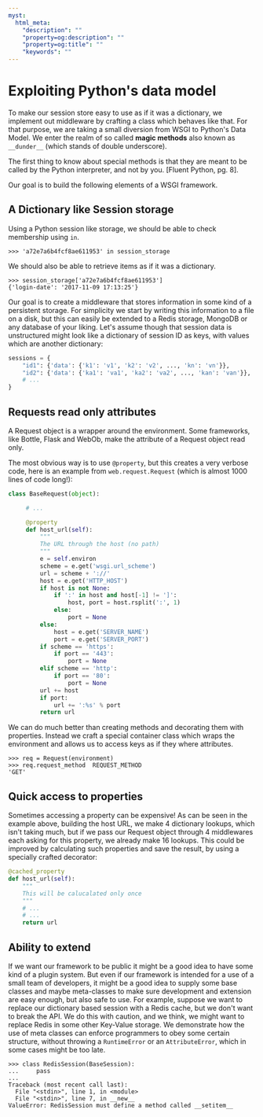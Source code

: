```yaml
---
myst:
  html_meta:
    "description": ""
    "property=og:description": ""
    "property=og:title": ""
    "keywords": ""
---
```


# Exploiting Python's data model

To make our session store easy to use as if it was a dictionary, we implement
out middleware by crafting a class which behaves like that. For that purpose,
we are taking a small diversion from WSGI to Python's Data Model. We enter
the realm of so called **magic methods** also known as `__dunder__`
(which stands of double underscore).

The first thing to know about special methods is that they are meant to be
called by the Python interpreter, and not by you. \[Fluent Python, pg. 8\].

Our goal is to build the following elements of a WSGI framework.

## A Dictionary like Session storage

Using a Python session like storage, we should be able to check membership
using `in`.

```pycon
>>> 'a72e7a6b4fcf8ae611953' in session_storage
```

We should also be able to retrieve items as if it was a dictionary.

```pycon
>>> session_storage['a72e7a6b4fcf8ae611953']
{'login-date': '2017-11-09 17:13:25'}
```

Our goal is to create a middleware that stores information in some kind of
a persistent storage. For simplicity we start by writing this information
to a file on a disk, but this can easily be extended to a Redis storage,
MongoDB or any database of your liking.
Let's assume though that session data is unstructured might look like
a dictionary of session ID as keys, with values which are another dictionary:

```python
sessions = {
    "id1": {'data': {'k1': 'v1', 'k2': 'v2', ..., 'kn': 'vn'}},
    "id2": {'data': {'ka1': 'va1', 'ka2': 'va2', ..., 'kan': 'van'}},
    # ...
}
```

## Requests read only attributes

A Request object is a wrapper around the environment. Some frameworks, like
Bottle, Flask and WebOb, make the attribute of a Request object read only.

The most obvious way is to use `@property`, but this creates a very
verbose code, here is an example from `web.request.Request` (which is almost
1000 lines of code long!):

```python
class BaseRequest(object):

     # ...

     @property
     def host_url(self):
         """
         The URL through the host (no path)
         """
         e = self.environ
         scheme = e.get('wsgi.url_scheme')
         url = scheme + '://'
         host = e.get('HTTP_HOST')
         if host is not None:
             if ':' in host and host[-1] != ']':
                 host, port = host.rsplit(':', 1)
             else:
                 port = None
         else:
             host = e.get('SERVER_NAME')
             port = e.get('SERVER_PORT')
         if scheme == 'https':
             if port == '443':
                 port = None
         elif scheme == 'http':
             if port == '80':
                 port = None
         url += host
         if port:
             url += ':%s' % port
         return url
```

We can do much better than creating methods and decorating them with
properties. Instead we craft a special container class which wraps
the environment and allows us to access keys as if they where attributes.

```pycon
>>> req = Request(environment)
>>> req.request_method  REQUEST_METHOD
'GET'
```

## Quick access to properties

Sometimes accessing a property can be expensive! As can be seen in the
example above, building the host URL, we make 4 dictionary lookups, which
isn't taking much, but if we pass our Request object through 4 middlewares
each asking for this property, we already make 16 lookups. This could be
improved by calculating such properties and save the result, by using a
specially crafted decorator:

```python
@cached_property
def host_url(self):
    """
    This will be calucalated only once
    """
    # ...
    # ...
    return url
```

## Ability to extend

If we want our framework to be public it might be a good idea to have some
kind of a plugin system. But even if our framework is intended for a use
of a small team of developers, it might be a good idea to supply some
base classes and maybe meta-classes to make sure development and extension
are easy enough, but also safe to use.
For example, suppose we want to replace our dictionary based session with
a Redis cache, but we don't want to break the API. We do this with caution,
and we think, we might want to replace Redis in some other Key-Value
storage. We demonstrate how the use of meta classes can enforce programmers
to obey some certain structure, without throwing a `RuntimeError` or an
`AttributeError`, which in some cases might be too late.

```pycon
>>> class RedisSession(BaseSession):
...     pass
...
Traceback (most recent call last):
  File "<stdin>", line 1, in <module>
  File "<stdin>", line 7, in __new__
ValueError: RedisSession must define a method called __setitem__
```
